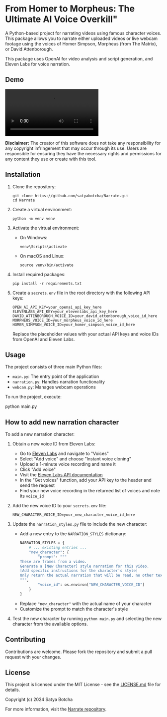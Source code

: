 # From Homer to Morpheus: The Ultimate AI Voice Overkill"

A Python-based project for narrating videos using famous character voices. This package allows you to narrate either uploaded videos or live webcam footage using the voices of Homer Simpson, Morpheus (from The Matrix), or David Attenborough.

This package uses OpenAI for video analysis and script generation, and Eleven Labs for voice narration.


## Demo
![Demo Video](demo/video.mp4)


**Disclaimer:** The creator of this software does not take any responsibility for any copyright infringement that may occur through its use. Users are responsible for ensuring they have the necessary rights and permissions for any content they use or create with this tool.

## Installation

1. Clone the repository:
   ```
   git clone https://github.com/satyabotcha/Narrate.git
   cd Narrate
   ```

2. Create a virtual environment:
   ```
   python -m venv venv
   ```

3. Activate the virtual environment:
   - On Windows:
     ```
     venv\Scripts\activate
     ```
   - On macOS and Linux:
     ```
     source venv/bin/activate
     ```

4. Install required packages:
   ```
   pip install -r requirements.txt
   ```

5. Create a `secrets.env` file in the root directory with the following API keys:
   ```
   OPEN_AI_API_KEY=your_openai_api_key_here
   ELEVENLABS_API_KEY=your_elevenlabs_api_key_here
   DAVID_ATTENBOROUGH_VOICE_ID=your_david_attenborough_voice_id_here
   MORPHEUS_VOICE_ID=your_morpheus_voice_id_here
   HOMER_SIMPSON_VOICE_ID=your_homer_simpson_voice_id_here
   ```
   Replace the placeholder values with your actual API keys and voice IDs from OpenAI and Eleven Labs.

## Usage

The project consists of three main Python files:

- `main.py`: The entry point of the application
- `narration.py`: Handles narration functionality
- `webcam.py`: Manages webcam operations

To run the project, execute: 

python main.py

## How to add new narration character

To add a new narration character:

1. Obtain a new voice ID from Eleven Labs:
   - Go to [Eleven Labs](https://elevenlabs.io/) and navigate to "Voices"
   - Select "Add voice" and choose "Instant voice cloning"
   - Upload a 1-minute voice recording and name it
   - Click "Add voice"
   - Visit the [Eleven Labs API documentation](https://elevenlabs.io/docs/api-reference/get-voices)
   - In the "Get voices" function, add your API key to the header and send the request
   - Find your new voice recording in the returned list of voices and note its `voice_id`

2. Add the new voice ID to your `secrets.env` file:
   ```
   NEW_CHARACTER_VOICE_ID=your_new_character_voice_id_here
   ```

3. Update the `narration_styles.py` file to include the new character:
   - Add a new entry to the `NARRATION_STYLES` dictionary:
     ```python
     NARRATION_STYLES = {
         # ... existing entries ...
         "new_character": {
             "prompt": """
     These are frames from a video.
     Generate a [New Character] style narration for this video.
     [Add specific instructions for the character's style]
     Only return the actual narration that will be read, no other text or comments.
     """,
             "voice_id": os.environ["NEW_CHARACTER_VOICE_ID"]
         }
     }
     ```
   - Replace `"new_character"` with the actual name of your character
   - Customize the prompt to match the character's style

4. Test the new character by running `python main.py` and selecting the new character from the available options.

## Contributing

Contributions are welcome. Please fork the repository and submit a pull request with your changes.

## License

This project is licensed under the MIT License - see the [LICENSE.md](LICENSE.md) file for details.

Copyright (c) 2024 Satya Botcha

For more information, visit the [Narrate repository](https://github.com/satyabotcha/Narrate).